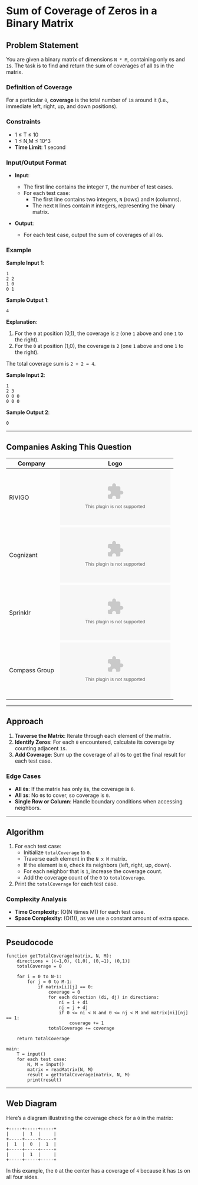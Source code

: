 
# Sum of Coverage of Zeros in a Binary Matrix

## Problem Statement

You are given a binary matrix of dimensions `N * M`, containing only `0`s and `1`s. The task is to find and return the sum of coverages of all `0`s in the matrix.

### Definition of Coverage
For a particular `0`, **coverage** is the total number of `1`s around it (i.e., immediate left, right, up, and down positions).

### Constraints
- 1 ≤ T ≤ 10
- 1 ≤ N,M ≤ 10^3
- **Time Limit**: 1 second

### Input/Output Format
- **Input**:
  - The first line contains the integer `T`, the number of test cases.
  - For each test case:
    - The first line contains two integers, `N` (rows) and `M` (columns).
    - The next `N` lines contain `M` integers, representing the binary matrix.

- **Output**:
  - For each test case, output the sum of coverages of all `0`s.

### Example

**Sample Input 1**:
```
1
2 2
1 0
0 1
```

**Sample Output 1**:
```
4
```

**Explanation**:
1. For the `0` at position (0,1), the coverage is `2` (one `1` above and one `1` to the right).
2. For the `0` at position (1,0), the coverage is `2` (one `1` above and one `1` to the right).

The total coverage sum is `2 + 2 = 4`.

**Sample Input 2**:
```
1
2 3
0 0 0
0 0 0
```

**Sample Output 2**:
```
0
```

---

## Companies Asking This Question

| Company       | Logo                                                      |
|---------------|------------------------------------------------------------|
| RIVIGO        | ![RIVIGO Logo](https://logo.clearbit.com/rivigo.com)       |
| Cognizant     | ![Cognizant Logo](https://logo.clearbit.com/cognizant.com) |
| Sprinklr      | ![Sprinklr Logo](https://logo.clearbit.com/sprinklr.com)   |
| Compass Group | ![Compass Group Logo](https://logo.clearbit.com/compass-group.com) |

---

## Approach

1. **Traverse the Matrix**: Iterate through each element of the matrix.
2. **Identify Zeros**: For each `0` encountered, calculate its coverage by counting adjacent `1`s.
3. **Add Coverage**: Sum up the coverage of all `0`s to get the final result for each test case.

### Edge Cases
- **All `0`s**: If the matrix has only `0`s, the coverage is `0`.
- **All `1`s**: No `0`s to cover, so coverage is `0`.
- **Single Row or Column**: Handle boundary conditions when accessing neighbors.

---

## Algorithm

1. For each test case:
    - Initialize `totalCoverage` to `0`.
    - Traverse each element in the `N x M` matrix.
    - If the element is `0`, check its neighbors (left, right, up, down).
    - For each neighbor that is `1`, increase the coverage count.
    - Add the coverage count of the `0` to `totalCoverage`.
2. Print the `totalCoverage` for each test case.

### Complexity Analysis
- **Time Complexity**: \(O(N \times M)\) for each test case.
- **Space Complexity**: \(O(1)\), as we use a constant amount of extra space.

---

## Pseudocode

```
function getTotalCoverage(matrix, N, M):
    directions = [(−1,0), (1,0), (0,−1), (0,1)]
    totalCoverage = 0

    for i = 0 to N-1:
        for j = 0 to M-1:
            if matrix[i][j] == 0:
                coverage = 0
                for each direction (di, dj) in directions:
                    ni = i + di
                    nj = j + dj
                    if 0 <= ni < N and 0 <= nj < M and matrix[ni][nj] == 1:
                        coverage += 1
                totalCoverage += coverage
                
    return totalCoverage

main:
    T = input()
    for each test case:
        N, M = input()
        matrix = readMatrix(N, M)
        result = getTotalCoverage(matrix, N, M)
        print(result)
```

---

## Web Diagram

Here’s a diagram illustrating the coverage check for a `0` in the matrix:

```plaintext
+-----+-----+-----+
|     |  1  |     |
+-----+-----+-----+
|  1  |  0  |  1  |
+-----+-----+-----+
|     |  1  |     |
+-----+-----+-----+
```

In this example, the `0` at the center has a coverage of `4` because it has `1`s on all four sides.

